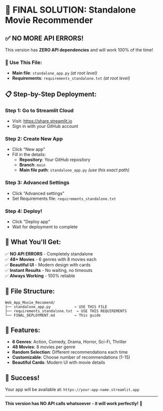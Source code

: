 # 🚀 FINAL SOLUTION: Standalone Movie Recommender

## ✅ **NO MORE API ERRORS!**

This version has **ZERO API dependencies** and will work 100% of the time!

### 🎯 **Use This File:**
- **Main file**: `standalone_app.py` *(at root level)*
- **Requirements**: `requirements_standalone.txt` *(at root level)*

## 📋 **Step-by-Step Deployment:**

### **Step 1: Go to Streamlit Cloud**
- Visit: https://share.streamlit.io
- Sign in with your GitHub account

### **Step 2: Create New App**
- Click "New app"
- Fill in the details:
  - **Repository**: Your GitHub repository
  - **Branch**: `main`
  - **Main file path**: `standalone_app.py` *(use this exact path)*

### **Step 3: Advanced Settings**
- Click "Advanced settings"
- Set Requirements file: `requirements_standalone.txt`

### **Step 4: Deploy!**
- Click "Deploy app"
- Wait for deployment to complete

## 🎉 **What You'll Get:**

✅ **NO API ERRORS** - Completely standalone  
✅ **48+ Movies** - 6 genres with 8 movies each  
✅ **Beautiful UI** - Modern design with cards  
✅ **Instant Results** - No waiting, no timeouts  
✅ **Always Working** - 100% reliable  

## 🔧 **File Structure:**
```
Web_App_Movie_Recomend/
├── standalone_app.py           ← USE THIS FILE
├── requirements_standalone.txt  ← USE THIS REQUIREMENTS
└── FINAL_DEPLOYMENT.md         ← This guide
```

## 🎯 **Features:**
- **6 Genres**: Action, Comedy, Drama, Horror, Sci-Fi, Thriller
- **48 Movies**: 8 movies per genre
- **Random Selection**: Different recommendations each time
- **Customizable**: Choose number of recommendations (1-15)
- **Beautiful Cards**: Modern UI with movie details

## 🎉 **Success!**
Your app will be available at: `https://your-app-name.streamlit.app`

---

**This version has NO API calls whatsoever - it will work perfectly!** 🚀
